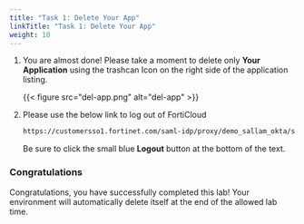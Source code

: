 ```yaml
---
title: "Task 1: Delete Your App"
linkTitle: "Task 1: Delete Your App"
weight: 10
---
```


1. You are almost done!  Please take a moment to delete only **Your Application** using the trashcan Icon on the right side of the application listing.

    {{< figure src="del-app.png" alt="del-app" >}}

2. Please use the below link to log out of FortiCloud

    ```sh
    https://customersso1.fortinet.com/saml-idp/proxy/demo_sallam_okta/saml/
    ```
    Be sure to click the small blue **Logout** button at the bottom of the text.

### Congratulations

Congratulations, you have successfully completed this lab!  Your environment will automatically delete itself at the end of the allowed lab time.
